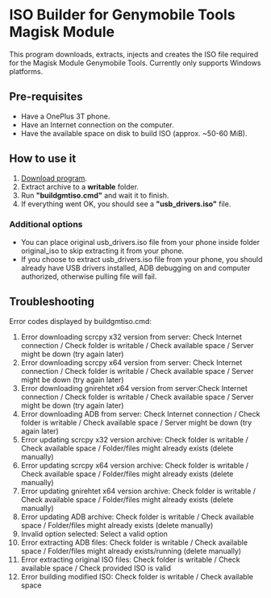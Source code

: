 # ISO Builder for Genymobile Tools Magisk Module
This program downloads, extracts, injects and creates the ISO file required for the Magisk Module Genymobile Tools.
Currently only supports Windows platforms.

## Pre-requisites
* Have a OnePlus 3T phone.
* Have an Internet connection on the computer.
* Have the available space on disk to build ISO (approx. ~50-60 MiB).

## How to use it
1. [Download program](https://github.com/JMVS/gmt-mm-builder/archive/master.zip "ISO Builder for Genymobile Tools Magisk Module").
2. Extract archive to a **writable** folder.
3. Run **"buildgmtiso.cmd"** and wait it to finish.
4. If everything went OK, you should see a **"usb_drivers.iso"** file.

### Additional options
* You can place original usb_drivers.iso file from your phone inside folder original_iso to skip extracting it from your phone.
* If you choose to extract usb_drivers.iso file from your phone, you should already have USB drivers installed, ADB debugging on and computer authorized, otherwise pulling file will fail.

## Troubleshooting
Error codes displayed by buildgmtiso.cmd:
1. Error downloading scrcpy x32 version from server: Check Internet connection / Check folder is writable / Check available space / Server might be down (try again later)
2. Error downloading scrcpy x64 version from server: Check Internet connection / Check folder is writable / Check available space / Server might be down (try again later)
3. Error downloading gnirehtet x64 version from server:Check Internet connection / Check folder is writable / Check available space / Server might be down (try again later)
4. Error downloading ADB from server: Check Internet connection / Check folder is writable / Check available space / Server might be down (try again later)
5. Error updating scrcpy x32 version archive: Check folder is writable / Check available space / Folder/files might already exists (delete manually)
6. Error updating scrcpy x64 version archive: Check folder is writable / Check available space / Folder/files might already exists (delete manually)
7. Error updating gnirehtet x64 version archive: Check folder is writable / Check available space / Folder/files might already exists (delete manually)
8. Error updating ADB archive: Check folder is writable / Check available space / Folder/files might already exists (delete manually)
9. Invalid option selected: Select a valid option
10. Error extracting ADB files: Check folder is writable / Check available space / Folder/files might already exists/running (delete manually)
11. Error extracting original ISO files: Check folder is writable / Check available space / Check provided ISO is valid
12. Error building modified ISO: Check folder is writable / Check available space
